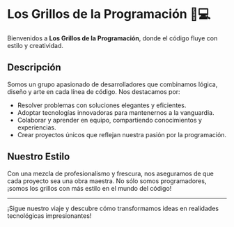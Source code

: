 # Los Grillos de la Programación 🦗💻

Bienvenidos a **Los Grillos de la Programación**, donde el código fluye con estilo y creatividad.

## Descripción
Somos un grupo apasionado de desarrolladores que combinamos lógica, diseño y arte en cada línea de código. Nos destacamos por:

- Resolver problemas con soluciones elegantes y eficientes.
- Adoptar tecnologías innovadoras para mantenernos a la vanguardia.
- Colaborar y aprender en equipo, compartiendo conocimientos y experiencias.
- Crear proyectos únicos que reflejan nuestra pasión por la programación.

## Nuestro Estilo
Con una mezcla de profesionalismo y frescura, nos aseguramos de que cada proyecto sea una obra maestra. No sólo somos programadores, ¡somos los grillos con más estilo en el mundo del código!

---

¡Sigue nuestro viaje y descubre cómo transformamos ideas en realidades tecnológicas impresionantes!
